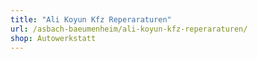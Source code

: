 ```yaml
---
title: "Ali Koyun Kfz Reperaraturen"
url: /asbach-baeumenheim/ali-koyun-kfz-reperaraturen/
shop: Autowerkstatt
---
```

